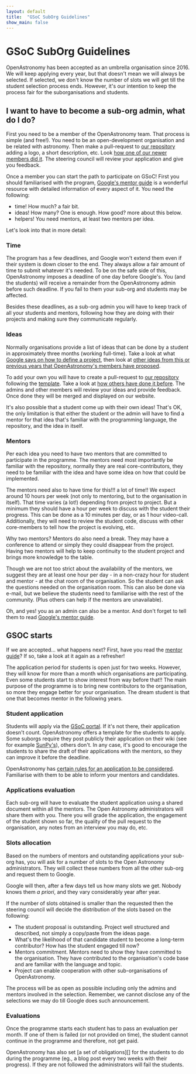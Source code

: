 ```yaml
---
layout: default
title:  "GSoC SubOrg Guidelines"
show_main: false
---
```


# GSoC SubOrg Guidelines

OpenAstronomy has been accepted as an umbrella organisation since
2016. We will keep applying every year, but that doesn't mean we
will always be selected. If selected, we don't know the number of
slots we will get till the student selection process ends. However,
it's our intention to keep the process fair for the suborganisations
and students.

## I want to have to become a sub-org admin, what do I do?

First you need to be a member of the OpenAstronomy team. That process
is simple (and free!). You need to be an open-development organisation
and be related with astronomy. Then make a pull-request to [our repository][OA repository]
adding a logo, a short description, etc. 
Look [how one of our newer members did it](https://github.com/OpenAstronomy/openastronomy.github.io/pull/166/files).
The steering council will review your application and give you feedback.

Once a member you can start the path to participate on GSoC! 
First you should familiarised with the program, [Google's mentor guide] is
a wonderful resource with detailed information of every aspect of it.
You need the following:
- time! How much? a fair bit. 
- ideas! How many? One is enough. How good? more about this below.
- helpers! You need mentors, at least two mentors per idea.

Let's look into that in more detail:

### Time

The program has a few deadlines, and Google won't extend them even if
their system is down closer to the end. They always allow a fair amount
of time to submit whatever it's needed. To be on the safe side of this, 
OpenAstronomy imposes a deadline of one day before Google's. You (and the students)
will receive a remainder from the OpenAstronomy admin before such deadline.
If you fail to them your sub-org and students may be affected.

Besides these deadlines, as a sub-org admin you will have to keep track of
all your students and mentors, following how they are doing with their projects
and making sure they communicate regularly.

### Ideas

Normally organisations provide a list of ideas that can be done by a student
in approximately three months (working full-time). Take a look at what [Google
says on how to define a project](https://google.github.io/gsocguides/mentor/defining-a-project-ideas-list),
then look at [other ideas from this or previous years that OpenAstronomy's members have
proposed](../#ideas-pages).

To add your own you will have to create a pull-request to [our repository][OA repository]
following the [template](https://github.com/OpenAstronomy/openastronomy.github.io/blob/master/_projects/_template.md).
Take a look at [how others have done it before](https://github.com/OpenAstronomy/openastronomy.github.io/pull/182).
The admins and other members will review your ideas and provide feedback. Once
done they will be merged and displayed on our website.

It's also possible that a student come up with their own ideas! That's OK, the
only limitation is that either the student or the admin will have to find a 
mentor for that idea that's familiar with the programming language, the repository,
and the idea in itself.

### Mentors

Per each idea you need to have two mentors that are committed to participate
in the programme. The mentors need most importantly be familiar with the repository,
normally they are real core-contributors, they need to be familiar with the idea and
have some idea on how that could be implemented.

The mentors need also to have time for this!!! a lot of time!! We expect around 
10 hours per week (not only to mentoring, but to the organisation in itself). That
time varies (a lot!) depending from project to project. But a minimum they should
have a hour per week to discuss with the student their progress. This can be done
as a 10 minutes per day, or as 1 hour video-call. Additionally, they will need
to review the student code, discuss with other core-members to tell how the project
is evolving, etc.

Why two mentors? Mentors do also need a break. They may have a conference to attend
or simply they could disappear from the project. Having two mentors will help to
keep continuity to the student project and brings more knowledge to the table.

Though we are not too strict about the availability of the mentors, we suggest
they are at least one hour per day - in a non-crazy hour for student and mentor -
at the chat room of the organisation. So the student can ask the questions needed
on the organisation room. This can also be done via e-mail, but we believe the
students need to familiarise with the rest of the community. (Plus others can 
help if the mentors are unavailable).

Oh, and yes! you as an admin can also be a mentor. And don't forget to tell 
them to read [Google's mentor guide].

## GSOC starts

If we are accepted... what happens next?
First, have you read the [mentor guide][Google's mentor guide]? If so, take a 
look at it again as a refresher!

The application period for students is open just for two weeks. However, they
will know for more than a month which organisations are participating. Even 
some students start to show interest from way before that!! The main purpose
of the programme is to bring new contributors to the organisation, so more they 
engage better for your organisation. The dream student is that one that becomes
mentor in the following years.

### Student application

Students will apply via the [GSoC portal][GSOC]. If it's not there, their
application doesn't count. OpenAstronomy offers a template for the students to
apply. Some suborgs require they post publicly their application on their wiki
(see for example [SunPy's](https://github.com/sunpy/sunpy/wiki/GSoC)), others
don't. In any case, it's good to encourage the students to share the draft of
their applications with the mentors, so they can improve it before the deadline.

OpenAstronomy has [certain rules for an application to be considered][student
guidelines]. Familiarise with them to be able to inform your mentors and
candidates.

### Applications evaluation

Each sub-org will have to evaluate the student application using a shared
document within all the mentors. The Open Astronomy administrators will 
share them with you. There you will grade the application, the engagement
of the student shown so far, the quality of the pull request to the organisation,
any notes from an interview you may do, etc.

### Slots allocation

Based on the numbers of mentors and outstanding applications your sub-org
has, you will ask for a number of slots to the Open Astronomy administrators.
They will collect these numbers from all the other sub-org and request them
to Google.

Google will then, after a few days tell us how many slots we get. Nobody 
knows them *a priori*, and they vary considerably year after year.

If the number of slots obtained is smaller than the requested then the steering
council will decide the distribution of the slots based on the following:

- The student proposal is outstanding. Project well structured and described,
not simply a copy/paste from the ideas page.
- What's the likelihood of that candidate student to become a long-term
contributor? How has the student engaged till now? 
- Mentors commitment. Mentors need to show they have committed to the organisation.
They have contributed to the organisation's code base and are familiar with
the language and topic.
- Project can enable cooperation with other sub-organisations of OpenAstronomy.

The process will be as open as possible including only the admins and mentors
involved in the selection. Remember, we cannot disclose any of the selections
we may do till Google does such announcement.

### Evaluations

Once the programme starts each student has to pass an evaluation per month. 
If one of them is failed (or not provided on time), the student cannot 
continue in the programme and therefore, not get paid.

OpenAstronomy has also set [a set of obligations][] for the students to do
during the programme (eg., a blog post every two weeks with their progress). If
they are not followed the administrators will fail the students.


[OA repository]: https://github.com/OpenAstronomy/openastronomy.github.io
[student guidelines]: ./student_guidelines.html
[Google's mentor guide]: https://google.github.io/gsocguides/mentor/
[GSOC]: https://summerofcode.withgoogle.com/
